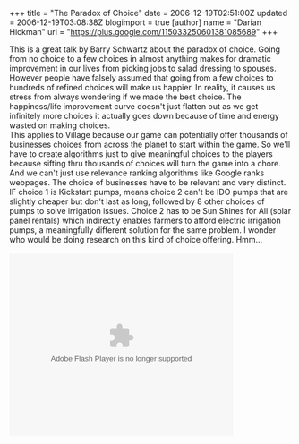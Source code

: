 +++
title = "The Paradox of Choice"
date = 2006-12-19T02:51:00Z
updated = 2006-12-19T03:08:38Z
blogimport = true 
[author]
	name = "Darian Hickman"
	uri = "https://plus.google.com/115033250601381085689"
+++

This is a great talk by Barry Schwartz about the paradox of choice.  Going from no choice to a few choices in almost anything makes for dramatic improvement in our lives from picking jobs to salad dressing to spouses.  However people have falsely assumed that going from a few choices to hundreds of refined choices will make us happier.  In reality, it causes us stress from always wondering if we made the best choice. The happiness/life improvement curve doesn't just flatten out as we get infinitely more choices it actually goes down because of time and energy wasted on making choices.<br />This applies to Village because our game can potentially offer thousands of businesses choices from across the planet to start within the game.  So we'll have to create algorithms just to give meaningful choices to the players because sifting thru thousands of choices will turn the game into a chore.  And we can't just use relevance ranking algorithms like Google ranks webpages.  The choice of businesses have to be relevant and very distinct.  IF choice 1 is Kickstart pumps, means choice 2 can't be IDO pumps that are slightly cheaper but don't last as long, followed by 8 other choices of pumps to solve irrigation issues.  Choice 2 has to be Sun Shines for All (solar panel rentals) which indirectly enables farmers to afford electric irrigation pumps, a meaningfully different solution for the same problem. I wonder who would be doing research on this kind of choice offering.  Hmm...<br /><br /><embed style="width:400px; height:326px;" id="VideoPlayback" type="application/x-shockwave-flash" src="http://video.google.com/googleplayer.swf?docId=6127548813950043200&hl=en" flashvars=""> </embed>
